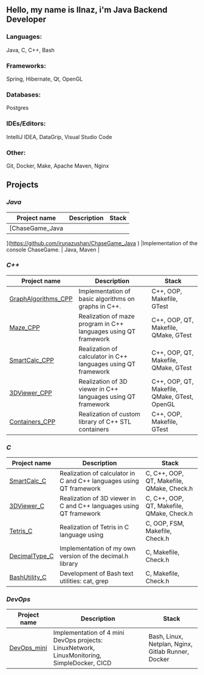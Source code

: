 
## Hello, my name is Ilnaz, i'm Java Backend Developer

### Languages:

Java, C, C++, Bash


### Frameworks:

Spring, Hibernate, Qt, OpenGL


### Databases:

Postgres

### IDEs/Editors:

IntelliJ IDEA, DataGrip, Visual Studio Code

### Other:
Git, Docker, Make, Apache Maven, Nginx 


## Projects

### *Java*  
| Project name      | Description | Stack |
| ------------- | ------------------------ | ------------------------ |
| [ChaseGame_Java
](https://github.com/irunazushan/ChaseGame_Java
) |Implementation of the console ChaseGame. | Java, Maven |

### *C++*  
| Project name      | Description | Stack |
| ------------- | ------------------------ | ------------------------ |
| [GraphAlgorithms_CPP](https://github.com/irunazushan/GraphAlgorithms_CPP) | Implementation of basic algorithms on graphs in C++. | C++, OOP, Makefile, GTest |
| [Maze_CPP](https://github.com/irunazushan/Maze_CPP) | Realization of maze program in C++ languages using QT framework | C++, OOP, QT, Makefile, QMake, GTest |
| [SmartCalc_CPP](https://github.com/irunazushan/SmartCalc_CPP) | Realization of calculator in C++ languages using QT framework | C++, OOP, QT, Makefile, QMake, GTest |
| [3DViewer_CPP](https://github.com/irunazushan/3DViewer_CPP) | Realization of 3D viewer in C++ languages using QT framework  | C++, OOP, QT, Makefile, QMake, GTest, OpenGL |
| [Containers_CPP](https://github.com/irunazushan/Containers_CPP) | Realization of custom library of C++ STL containers |  C++, OOP, Makefile, GTest |

### *C*
| Project name      | Description | Stack |
| ------------- | ------------------------ | ------------------------ |
| [SmartCalc_C](https://github.com/irunazushan/SmartCalc_C) | Realization of calculator in C and C++ languages using QT framework |  C, C++, OOP, QT, Makefile, QMake, Check.h |
| [3DViewer_C](https://github.com/irunazushan/3DViewer_C) | Realization of 3D viewer in C and C++ languages using QT framework |  C, C++, OOP, QT, Makefile, QMake, Check.h |
| [Tetris_C](https://github.com/irunazushan/Tetris_C) | Realization of Tetris in C language using  |  C, OOP, FSM, Makefile, Check.h |
| [DecimalType_C](https://github.com/irunazushan/DecimalType_C) | Implementation of my own version of the decimal.h library | C, Makefile, Check.h |
| [BashUtility_C](https://github.com/irunazushan/BashUtility_C) | Development of Bash text utilities: cat, grep | C, Makefile, Check.h |

### *DevOps*
| Project name      | Description | Stack |
| ------------- | ------------------------ | ------------------------ |
| [DevOps_mini](https://github.com/irunazushan/DevOps_mini) | Implementation of 4 mini DevOps projects: LinuxNetwork, LinuxMonitoring, SimpleDocker, CICD| Bash, Linux, Netplan, Nginx, Gitlab Runner, Docker|